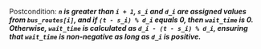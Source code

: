 Postcondition: ***`n` is greater than `i + 1`, `s_i` and `d_i` are assigned values from `bus_routes[i]`, and if `(t - s_i) % d_i` equals 0, then `wait_time` is 0. Otherwise, `wait_time` is calculated as `d_i - (t - s_i) % d_i`, ensuring that `wait_time` is non-negative as long as `d_i` is positive.***